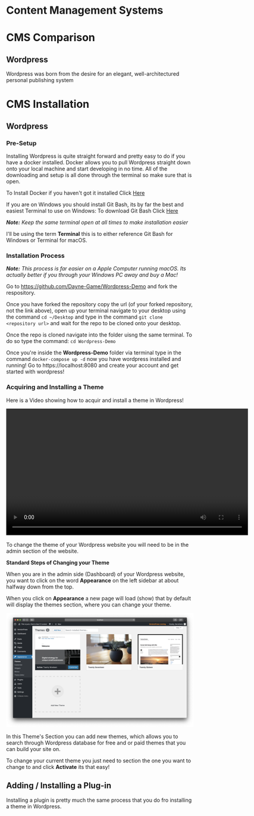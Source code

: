 # Content Management Systems

# CMS Comparison

## Wordpress

Wordpress was born from the desire for an elegant, well-architectured personal publishing system

# CMS Installation

## Wordpress

### Pre-Setup

Installing Wordpress is quite straight forward and pretty easy to do if you have a docker installed. Docker allows you to pull Wordpress straight down onto your local machine and start developing in no time. All of the downloading and setup is all done through the terminal so make sure that is open.

To Install Docker if you haven't got it installed Click <a href="https://docs.docker.com/docker-for-windows/install/">Here</a>

If you are on Windows you should install Git Bash, its by far the best and easiest Terminal to use on Windows: To download Git Bash Click <a href="https://git-scm.com/downloads">Here</a>

**_Note:_** _Keep the same terminal open at all times to make installation easier_

I'll be using the term **Terminal** this is to either reference Git Bash for Windows or Terminal for macOS.

### Installation Process

**_Note:_** _This process is far easier on a Apple Computer running macOS. Its actually better if you through your Windows PC away and buy a Mac!_

Go to https://github.com/Dayne-Game/Wordpress-Demo and fork the respository.

Once you have forked the repository copy the url (of your forked repository, not the link above), open up your terminal navigate to your desktop using the command `cd ~/Desktop` and type in the command `git clone <repository url>` and wait for the repo to be cloned onto your desktop.

Once the repo is cloned navigate into the folder uisng the same terminal. To do so type the command: `cd Wordpress-Demo`

Once you're inside the **Wordpress-Demo** folder via terminal type in the command `docker-compose up -d` now you have wordpress installed and running! Go to https://localhost:8080 and create your account and get started with wordpress!

### Acquiring and Installing a Theme

Here is a Video showing how to acquir and install a theme in Wordpress!

<video width="650" height="340" controls>
  <source src="Theme.mp4" type="video/mp4">
</video>

To change the theme of your Wordpress website you will need to be in the admin section of the website.

**Standard Steps of Changing your Theme**

When you are in the admin side (Dashboard) of your Wordpress website, you want to click on the word **Appearance** on the left sidebar at about halfway down from the top.

When you click on **Appearance** a new page will load (show) that by default will display the themes section, where you can change your theme.

<img src="Theme-Example.png" alt="Themes Section Example">

In this Theme's Section you can add new themes, which allows you to search through Wordpress database for free and or paid themes that you can build your site on.

To change your current theme you just need to section the one you want to change to and click **Activate** its that easy!

## Adding / Installing a Plug-in

Installing a plugin is pretty much the same process that you do fro installing a theme in Wordpress.
